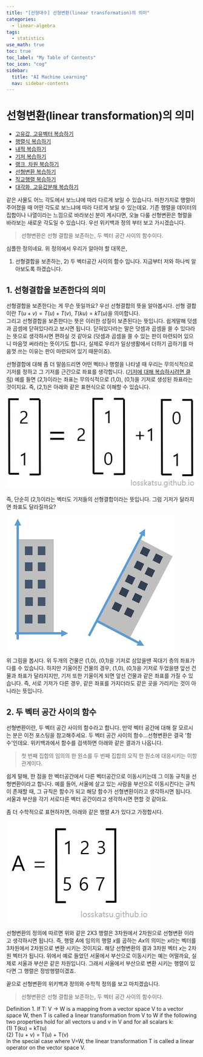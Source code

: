 ```yaml
---
title: "[선형대수] 선형변환(linear transformation)의 의미" 
categories:
  - linear-algebra
tags:
  - statistics
use_math: true
toc: true
toc_label: "My Table of Contents"
toc_icon: "cog"
sidebar:
  title: "AI Machine Learning"
  nav: sidebar-contents
---
```


# 선형변환(linear transformation)의 의미

* [고유값, 고유벡터 복습하기](https://losskatsu.github.io/linear-algebra/eigen/)
* [행렬식 복습하기](https://losskatsu.github.io/linear-algebra/determinant/)
* [내적 복습하기](https://losskatsu.github.io/linear-algebra/innerproduct/)
* [기저 복습하기](https://losskatsu.github.io/linear-algebra/basis/)
* [랭크, 차원 복습하기](https://losskatsu.github.io/linear-algebra/rank-dim/)
* [선형변환 복습하기](https://losskatsu.github.io/linear-algebra/linear-trans/)
* [직교행렬 복습하기](https://losskatsu.github.io/linear-algebra/orthogonal/)
* [대각화, 고유값분해 복습하기](https://losskatsu.github.io/linear-algebra/eigen-decomposition/)

같은 사물도 어느 각도에서 보느냐에 따라 다르게 보일 수 있습니다. 
마찬가지로 행렬이 주어졌을 때 어떤 각도로 보느냐에 따라 다르게 보일 수 있는데요. 
기존 행렬을 데이터의 집합이나 나열이라는 느낌으로 바라보신 분이 계시다면, 
오늘 다룰 선형변환은 형렬을 바라보는 새로운 각도일 수 있습니다. 
우선 위키백과 정의 부터 보고 가시겠습니다. 

> 선형변환은 선형 결합을 보존하는, 두 벡터 공간 사이의 함수이다.

심플한 정의네요. 위 정의에서 우리가 알아야 할 대목은, 
1) 선형결합을 보존하는, 2) 두 벡터공간 사이의 함수 입니다. 
지금부터 저와 하나씩 알아보도록 하겠습니다. 

## 1. 선형결합을 보존한다의 의미

선형결합을 보존한다는 게 무슨 뜻일까요? 
우선 선형결합의 뜻을 알아봅시다. 
선형 결합이란 $T(u+v) = T(u)+T(v)$, $T(ku) = kT(u)$을 의미합니다.  
그리고 선형결합을 보존한다는 뜻은 이러한 성질이 보존된다는 뜻입니다. 
쉽게말해 덧셈과 곱셈에 닫혀있다라고 보시면 됩니다. 
닫혀있다라는 말은 덧셈과 곱셈을 쓸 수 있다라는 뜻으로 생각하시면 편하실 것 같아요
(덧셈과 곱셈을 쓸 수 있는 판이 마련되어 있으니 마음껏 써라라는 뜻이기도 합니다, 
실제로 우리가 일상생활에서 더하기 곱하기를 마음껏 쓰는 이유는 판이 마련되어 있기 때문이죠).

선형결합에 대해 좀 더 말씀드리면 어떤 벡터나 행렬을 나타낼 때 우리는 무의식적으로 기저를 정하고 그 기저를 근간으로 좌표를 생각합니다. 
([기저에 대해 복습하시려면 클릭](https://losskatsu.github.io/linear-algebra/basis/))
예를 들면 (2,1)이라는 좌표는 무의식적으로 (1,0), (0,1)을 기저로 생성된 좌표라는 것이지요. 
즉, (2,1)은 아래와 같은 표현식으로 이해할 수 있습니다.

![figure03](/assets/images/lineartrans/linear03.JPG)

즉, 단순히 (2,1)이라는 벡터도 기저들의 선형결합이라는 뜻입니다. 
그럼 기저가 달라지면 좌표도 달라질까요? 

![figure01](/assets/images/lineartrans/01.JPG)

위 그림을 봅시다. 
위 두개의 건물은 (1,0), (0,1)을 기저로 삼았을땐 꼭대기 층의 좌표가 다를 수 있습니다. 
하지만 기울어진 건물의 경우, (1,0), (0,1)을 기저로 두었을땐 앞선 건물과 좌표가 달라지지만, 
기저 또한 기울이게 되면 앞선 건물과 같은 좌표를 가질 수 있습니다. 
즉, 서로 기저가 다른 경우, 같은 좌표를 가지더라도 같은 곳을 가리키는 것이 아니라는 뜻입니다.

## 2. 두 벡터 공간 사이의 함수

선형변환이란, 두 벡터 공간 사이의 함수라고 합니다. 
만약 벡터 공간에 대해 잘 모르시는 분은 이전 포스팅을 참고해주세요. 
두 벡터 공간 사이의 함수...선형변환은 결국 '함수'인데요. 
위키백과에서 함수를 검색하면 아래와 같은 결과가 나옵니다.

> 첫 번째 집합의 임의의 한 원소를 두 번째 집합의 오직 한 원소에 대응시키는 이항 관계이다.

쉽게 말해, 한 점을 한 벡터공간에서 다른 벡터공간으로 이동시키는데 그 이동 규칙을 선형변환이라고 합니다. 
예를 들어, 서울에 살고 있는 사람을 부산으로 이동시킨다는 규칙이 존재할 때, 
그 규칙은 함수가 되고 해당 함수가 선형변환이라고 생각하시면 됩니다. 
서울과 부산을 각기 서로다른 벡터 공간이라고 생각하시면 편할 것 같아요. 

좀 더 수학적으로 표현하자면, 아래와 같은 행렬 $A$가 있다고 가정합시다.

![figure02](/assets/images/lineartrans/linear02.JPG)

선형변환의 정의에 따르면 위와 같은 2X3 행렬은 3차원에서 2차원으로 선형변환 이라고 생각하시면 됩니다. 
즉, 행렬 $A$에 임의의 행렬 $x$를 곱하는 $Ax$의 의미는 $x$라는 벡터를 3차원에서 2차원으로 변환 시키는 것이지요. 
해당 선형변환의 결과 3차원 벡터 $x$는 2차원 벡터가 됩니다. 
위에서 예로 들었던 서울에서 부산으로 이동시키는 예는 어떨까요, 실제로 서울과 부산은 같은 차원입니다. 
그래서 서울에서 부산으로 변환 시키는 행렬이 있다면 그 행렬은 정방행렬이겠죠. 

끝으로 선형변환의 위키백과 정의와 수학적 정의를 보고 마치겠습니다.

> 선형변환은 선형 결합을 보존하는, 두 벡터 공간 사이의 함수이다.

Definition 1. If T: V -> W is a mapping from a vector space V to a vector space W, 
then T is called a linear transformation from V  to W if the following two properties hold for all vectors u and v in V 
and for all scalars k: <br />
(1) T(ku) = kT(u) <br />
(2) T(u + v) = T(u) + T(v) <br />
In the special case where V=W, the linear transformation T is called a linear operator on the vector space V.
